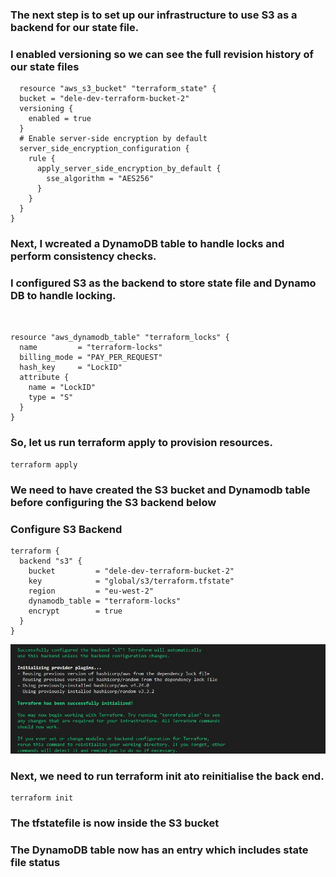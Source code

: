 ### The next step is to set up our infrastructure to use S3 as a backend for our state file.

### I enabled versioning so we can see the full revision history of our state files
```
  resource "aws_s3_bucket" "terraform_state" {
  bucket = "dele-dev-terraform-bucket-2"
  versioning {
    enabled = true
  }
  # Enable server-side encryption by default
  server_side_encryption_configuration {
    rule {
      apply_server_side_encryption_by_default {
        sse_algorithm = "AES256"
      }
    }
  }
}
```
### Next, I wcreated a DynamoDB table to handle locks and perform consistency checks. 
### I configured S3 as the backend to store state file and Dynamo DB to handle locking. 


```


resource "aws_dynamodb_table" "terraform_locks" {
  name         = "terraform-locks"
  billing_mode = "PAY_PER_REQUEST"
  hash_key     = "LockID"
  attribute {
    name = "LockID"
    type = "S"
  }
}
```


### So, let us run terraform apply to provision resources.
```
terraform apply
```
### We need to have created the S3 bucket and Dynamodb table before configuring the S3 backend below

### Configure S3 Backend
```
terraform {
  backend "s3" {
    bucket         = "dele-dev-terraform-bucket-2"
    key            = "global/s3/terraform.tfstate"
    region         = "eu-west-2"
    dynamodb_table = "terraform-locks"
    encrypt        = true
  }
}
```

![S3 backend success](./images/backend-success.JPG)


### Next, we need to run terraform init ato reinitialise the back end.
```
terraform init
```

### The tfstatefile is now inside the S3 bucket

### The DynamoDB table now has an entry which includes state file status
